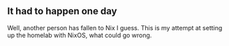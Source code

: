 ## It had to happen one day

Well, another person has fallen to Nix I guess. This is my attempt at setting up the homelab with NixOS, what could go wrong. 
